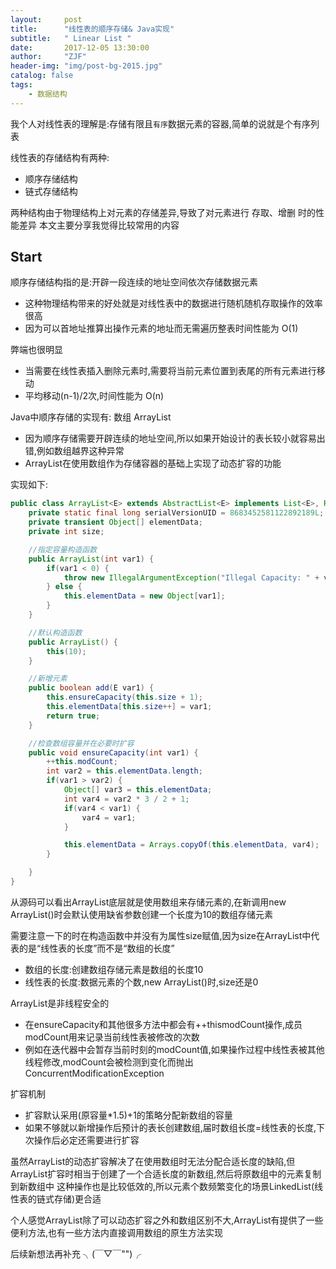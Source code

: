 ```yaml
---
layout:     post
title:      "线性表的顺序存储& Java实现"
subtitle:   " Linear List "
date:       2017-12-05 13:30:00
author:     "ZJF"
header-img: "img/post-bg-2015.jpg"
catalog: false
tags:
    - 数据结构
---
```


我个人对线性表的理解是:存储有限且`有序`数据元素的容器,简单的说就是个有序列表

线性表的存储结构有两种:
* 顺序存储结构 
* 链式存储结构

两种结构由于物理结构上对元素的存储差异,导致了对元素进行 存取、增删 时的性能差异
本文主要分享我觉得比较常用的内容 

## Start 

顺序存储结构指的是:开辟一段连续的地址空间依次存储数据元素
* 这种物理结构带来的好处就是对线性表中的数据进行随机随机存取操作的效率很高
* 因为可以首地址推算出操作元素的地址而无需遍历整表时间性能为 O(1)

弊端也很明显
* 当需要在线性表插入删除元素时,需要将当前元素位置到表尾的所有元素进行移动
* 平均移动(n-1)/2次,时间性能为 O(n)

Java中顺序存储的实现有: 数组  ArrayList
* 因为顺序存储需要开辟连续的地址空间,所以如果开始设计的表长较小就容易出错,例如数组越界这种异常
* ArrayList在使用数组作为存储容器的基础上实现了动态扩容的功能

实现如下:
```java
public class ArrayList<E> extends AbstractList<E> implements List<E>, RandomAccess, Cloneable, Serializable {
    private static final long serialVersionUID = 8683452581122892189L;
    private transient Object[] elementData;
    private int size;

    //指定容量构造函数
    public ArrayList(int var1) {
        if(var1 < 0) {
            throw new IllegalArgumentException("Illegal Capacity: " + var1);
        } else {
            this.elementData = new Object[var1];
        }
    }

    //默认构造函数
    public ArrayList() {
        this(10);
    }

	//新增元素
    public boolean add(E var1) {
        this.ensureCapacity(this.size + 1);
        this.elementData[this.size++] = var1;
        return true;
    }

    //检查数组容量并在必要时扩容
    public void ensureCapacity(int var1) {
        ++this.modCount;
        int var2 = this.elementData.length;
        if(var1 > var2) {
            Object[] var3 = this.elementData;
            int var4 = var2 * 3 / 2 + 1;
            if(var4 < var1) {
                var4 = var1;
            }

            this.elementData = Arrays.copyOf(this.elementData, var4);
        }

    }
}
```
从源码可以看出ArrayList底层就是使用数组来存储元素的,在新调用new ArrayList()时会默认使用缺省参数创建一个长度为10的数组存储元素

需要注意一下的时在构造函数中并没有为属性size赋值,因为size在ArrayList中代表的是“线性表的长度”而不是“数组的长度”
* 数组的长度:创建数组存储元素是数组的长度10
* 线性表的长度:数据元素的个数,new ArrayList()时,size还是0

ArrayList是非线程安全的
* 在ensureCapacity和其他很多方法中都会有++thismodCount操作,成员modCount用来记录当前线性表被修改的次数
* 例如在迭代器中会暂存当前时刻的modCount值,如果操作过程中线性表被其他线程修改,modCount会被检测到变化而抛出ConcurrentModificationException

扩容机制
* 扩容默认采用(原容量*1.5)+1的策略分配新数组的容量
* 如果不够就以新增操作后预计的表长创建数组,届时数组长度=线性表的长度,下次操作后必定还需要进行扩容

虽然ArrayList的动态扩容解决了在使用数组时无法分配合适长度的缺陷,但ArrayList扩容时相当于创建了一个合适长度的新数组,然后将原数组中的元素复制到新数组中
这种操作也是比较低效的,所以元素个数频繁变化的场景LinkedList(线性表的链式存储)更合适

个人感觉ArrayList除了可以动态扩容之外和数组区别不大,ArrayList有提供了一些便利方法,也有一些方法内直接调用数组的原生方法实现

后续新想法再补充 ╮(￣▽￣"")╭





















